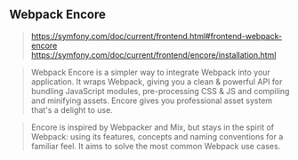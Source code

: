 ## Webpack Encore
> https://symfony.com/doc/current/frontend.html#frontend-webpack-encore
> https://symfony.com/doc/current/frontend/encore/installation.html


> Webpack Encore is a simpler way to integrate Webpack into your application. It wraps Webpack, giving you a clean & powerful API for bundling JavaScript modules, pre-processing CSS & JS and compiling and minifying assets. Encore gives you professional asset system that's a delight to use.

> Encore is inspired by Webpacker and Mix, but stays in the spirit of Webpack: using its features, concepts and naming conventions for a familiar feel. It aims to solve the most common Webpack use cases.